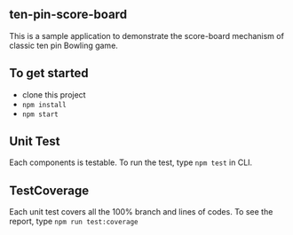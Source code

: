 ## ten-pin-score-board
This is a sample application to demonstrate the score-board mechanism of classic ten pin Bowling game.

## To get started
- clone this project
- `npm install`
- `npm start`

## Unit Test
Each components is testable. To run the test, type `npm test` in CLI.
## TestCoverage
Each unit test covers all the 100% branch and lines of codes. To see the report, type `npm run test:coverage`

